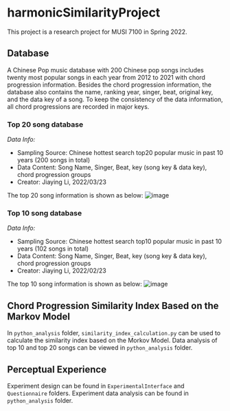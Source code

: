 # harmonicSimilarityProject
This project is a research project for MUSI 7100 in Spring 2022.
## Database
A Chinese Pop music database with 200 Chinese pop songs includes twenty most popular songs in each year from 2012 to 2021 with chord progression information. 
Besides the chord progression information, the database also contains the name, ranking year, singer, beat, original key, and the data key of a song. To keep the consistency of the data information, all chord progressions are recorded in major keys.
### Top 20 song database
*Data Info:*
+ Sampling Source: Chinese hottest search top20 popular music in past 10 years (200 songs in total)
+ Data Content: Song Name, Singer, Beat, key (song key & data key), chord progression groups
+ Creator: Jiaying Li, 2022/03/23

The top 20 song information is shown as below:
![image](https://github.com/JiayingLi0803/harmonicSimilarityProject_2022/blob/main/Images/data_information.png)

### Top 10 song database
*Data Info:*
+ Sampling Source: Chinese hottest search top10 popular music in past 10 years (102 songs in total)
+ Data Content: Song Name, Singer, Beat, key (song key & data key), chord progression groups
+ Creator: Jiaying Li, 2022/02/23

The top 10 song information is shown as below:
![image](https://github.com/JiayingLi0803/harmonicSimilarityProject_2022/blob/main/Images/top10data.png)
## Chord Progression Similarity Index Based on the Markov Model
In `python_analysis` folder, `similarity_index_calculation.py` can be used to calculate the similarity index based on the Morkov Model. 
Data analysis of top 10 and top 20 songs can be viewed in `python_analysis` folder.

## Perceptual Experience
Experiment design can be found in `ExperimentalInterface` and `Questionnaire` folders. Experiment data analysis can be found in `python_analysis` folder.
